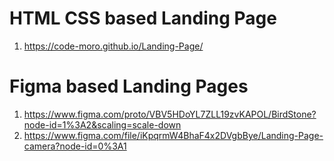 # HTML CSS based Landing Page
1) https://code-moro.github.io/Landing-Page/
# Figma based Landing Pages
1) https://www.figma.com/proto/VBV5HDoYL7ZLL19zvKAPOL/BirdStone?node-id=1%3A2&scaling=scale-down
2) https://www.figma.com/file/iKpqrmW4BhaF4x2DVgbBye/Landing-Page-camera?node-id=0%3A1
